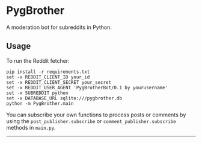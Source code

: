 # PygBrother
A moderation bot for subreddits in Python.

## Usage

To run the Reddit fetcher:

```fish
pip install -r requirements.txt
set -x REDDIT_CLIENT_ID your_id
set -x REDDIT_CLIENT_SECRET your_secret
set -x REDDIT_USER_AGENT 'PygBrotherBot/0.1 by yourusername'
set -x SUBREDDIT python
set -x DATABASE_URL sqlite:///pygbrother.db
python -m PygBrother.main
```

You can subscribe your own functions to process posts or comments by using the `post_publisher.subscribe` or `comment_publisher.subscribe` methods in `main.py`.

---
